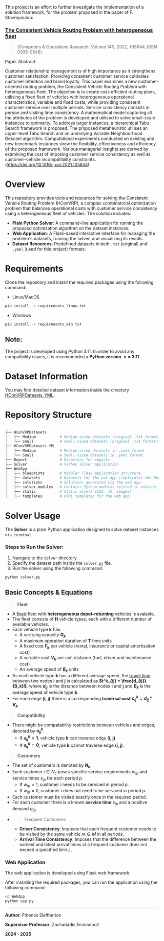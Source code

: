 This project is an effort to further investigate the implementation of a solution framework, for the problem proposed in the paper of F. Stavropoulou:
### [The Consistent Vehicle Routing Problem with heterogeneous fleet](https://doi.org/10.1016/j.cor.2021.105644)
> (Computers & Operations Research, Volume 140, 2022, 105644, ISSN 0305-0548)

Paper Abstract:

Customer relationship management is of high importance as it strengthens customer satisfaction. Providing consistent customer service cultivates customer retention and brand loyalty. This paper examines a new customer-oriented routing problem, the Consistent Vehicle Routing Problem with heterogeneous fleet. The objective is to create cost-efficient routing plans, utilising a fixed fleet of vehicles with heterogeneous operational characteristics, variable and fixed costs, while providing consistent customer service over multiple periods. Service consistency consists in person and visiting time consistency. A mathematical model capturing all the attributes of the problem is developed and utilised to solve small-scale instances to optimality. To address larger instances, a hierarchical Tabu Search framework is proposed. The proposed metaheuristic utilises an upper-level Tabu Search and an underlying Variable Neighbourhood Descent algorithm. Computational experiments conducted on existing and new benchmark instances show the flexibility, effectiveness and efficiency of the proposed framework. Various managerial insights are derived by examining the cost of imposing customer service consistency as well as customer–vehicle incompatibility constraints. (https://doi.org/10.1016/j.cor.2021.105644)

# Overview
This repository provides tools and resources for solving the Consistent Vehicle Routing Problem (HConVRP), a complex combinatorial optimization problem that balances operational costs with customer service consistency using a heterogeneous fleet of vehicles. The solution includes:

- **Plain Python Solver**: A command-line application for running the proposed optimization algorithm on the dataset instances.
- **Web Application**: A Flask-based interactive interface for managing the problem's datasets, running the solver, and visualizing its results.
- **Dataset Resources**: Predefined datasets in both `.txt` (original) and `.yaml` (used for this project) formats.

# Requirements
Clone the repository and install the required packages using the following command:

- Linux/MacOS
```bash
pip install -r requirements_linux.txt
```

- Windows
```bash
pip install -r requirements_win.txt
```

## **Note**: 
The project is developed using Python 3.11. In order to avoid any compatibility issues, it is recommended a **Python version $>=$ 3.11**.

# Dataset Information
You may find detailed dataset information inside the directory [HConVRPDatasets_YML](HConVRPDatasets_YML/).

# Repository Structure
```bash
.
├── HConVRPDatasets
│   ├── Medium           # Medium-sized datasets (original .txt format)
│   └── Small            # Small-sized datasets (original .txt format)
├── HConVRPDatasets_YML
│   ├── Medium           # Medium-sized datasets in .yaml format
│   └── Small            # Small-sized datasets in .yaml format
├── Report               # Directory for reports
├── Solver               # Python solver application  
├── WebApp
│   ├── blueprints       # Modular Flask application structure
│   ├── datasets         # Datasets for the web app (replicates the Medium/Small structure)
│   ├── solutions        # Solutions generated via the web app
│   ├── solver_modules   # Contains Python modules related to solving
│   ├── static           # Static assets (CSS, JS, images)
│   └── templates        # HTML templates for the web app
```

# Solver Usage
The **Solver** is a plain Python application designed to solve dataset instances `via terminal`.

### Steps to Run the Solver:
1. Navigate to the `Solver` directory.
2. Specify the dataset path inside the `solver.py` file.
3. Run the solver using the following command:

```bash
python solver.py
```


## Basic Concepts & Equations
> **Fleet** 
* A <u>fixed</u> fleet with **heterogeneous depot-returning** vehicles is avalable.
* The fleet consists of **H** vehicle types, each with a different number of available vehicles.
* Each vehicle type **k** has:
    * A carrying capacity **$Q_k$**
    * A maximum operation duration of **T** time units
    * A fixed cost **$F_k$** per vehicle (rental, insurance or capital amortisation cost)
    * A variable cost **$V_k$** per unit distance (fuel, driver and maintenance cost)
    * An average speed of **$B_k$** units
* As each vehicle type **k** has a different average speed, the <u>travel time</u> between two nodes **i** and **j** is calculated as **$t^k_{ij} = \frac{d_{ij}}{B_k}$**, where **$d_{ij}$** is the distance between nodes **i** and **j** and **$B_k$** is the average speed of vehicle type **k**.
* For each edge **(i, j)** there is a corresponding **traversal cost** **$c^k_{ij} = d_{ij} * V_k$**.

> **Compatibility**
* There might be compatability restrictions between vehicles and edges, denoted by **$u^k_{ij}$**.
    * If **$u^k_{ij} = 1$**, vehicle type **k** can traverse edge **(i, j)**.
    * If **$u^k_{ij} = 0$**, vehicle type **k** cannot traverse edge **(i, j)**.

> **Customers**
* The set of customers is denoted by **$N_c$**.
* Each customer $i \in N_c$ poses specific servise requirements $w_{ip}$ and service times $s_{ip}$ for each period $p$.
    * If $w_{ip} = 1$, customer $i$ needs to be serviced in period $p$.
    * If $w_{ip} = 0$, customer $i$ does not need to be serviced in period $p$.
* Each customer must be visited exactly once in the required period.
* For each customer there is a known **service time** $s_{ip}$ and a positive demand $q_{ip}$.
* > Frequent Customers
    * **Driver Consistency**: Imposes that each frequent customer needs to be visited by the same vehicle $m \in M$ in all periods.
    * **Arrival Time Consistency**: Imposes that the difference between the earliest and latest arrival times at a frequent customer does not exceed a specified limit $L$.

### Web Application
The web application is developed using Flask web framework.

After installing the required packages, you can run the application using the following command:
```bash
cd WebApp
python app.py
```

---

**Author**: Fthenos Eleftherios

**Supervisor Professor**: Zachariadis Emmanouil

**2024 - 2025**